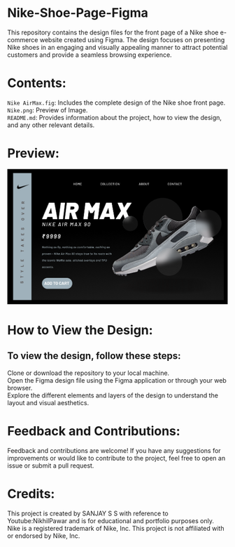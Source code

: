# Nike-Shoe-Page-Figma
This repository contains the design files for the front page of a Nike shoe e-commerce website created using Figma. The design focuses on presenting Nike shoes in an engaging and visually appealing manner to attract potential customers and provide a seamless browsing experience.

# Contents:
`Nike AirMax.fig`: Includes the complete design of the Nike shoe front page.
<br>
`Nike.png`: Preview of Image.
<br>
`README.md`: Provides information about the project, how to view the design, and any other relevant details.

# Preview:
![Nike](https://github.com/SANJAYSS-SRM-26/Nike-Shoe-Page-Figma/blob/main/Nike.png)


# How to View the Design:
## To view the design, follow these steps:
Clone or download the repository to your local machine.
<br>
Open the Figma design file using the Figma application or through your web browser.
<br>
Explore the different elements and layers of the design to understand the layout and visual aesthetics.

# Feedback and Contributions:
Feedback and contributions are welcome! If you have any suggestions for improvements or would like to contribute to the project, feel free to open an issue or submit a pull request.

# Credits:
This project is created by SANJAY S S with reference to Youtube:NikhilPawar and is for educational and portfolio purposes only. Nike is a registered trademark of Nike, Inc. This project is not affiliated with or endorsed by Nike, Inc.
